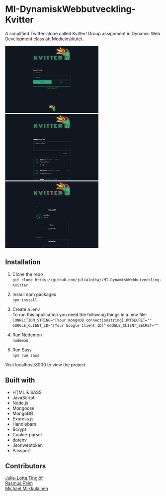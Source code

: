# MI-DynamiskWebbutveckling-Kvitter
A simplified Twitter-clone called Kvitter! Group assignment in Dynamic Web Development class att Medieinstitutet.

<img src="./screenshot1.png" alt="screenshot" style="width:300px;"/> <img src="./screenshot2.png" alt="screenshot" style="width:300px;"/> <img src="./screenshot3.png" alt="screenshot" style="width:300px;"/>

## Installation
1. Clone the repo\
`git clone https://github.com/julialotta//MI-DynamiskWebbutveckling-Kvitter`

2. Install npm packages\
`npm install`

3. Create a .env\
To run this application you need the following things in a .env file:\
`CONNECTION_STRING="[Your mongoDB connectionstring]`
`JWTSECRET=""`
`GOOGLE_CLIENT_ID="[Your Google Client ID]"`
`GOOGLE_CLIENT_SECRET=""`

4. Run Nodemon\
`nodemon`

4. Run Sass\
`npm run sass`

Visit localhost:8000 to view the project

## Built with
- HTML & SASS
- JavaScript
- Node.js
- Mongoose
- MongoDB
- Express.js
- Handlebars
- Bcrypt
- Cookie-parser
- dotenv
- Jsonwebtoken
- Passport


## Contributors
[Julia-Lotta Tinglöf](https://github.com/julialotta) </br>
[Rasmus Palm](https://github.com/michael-cwm) </br>
[Michael Miikkulainen](https://github.com/michael-cwm)
